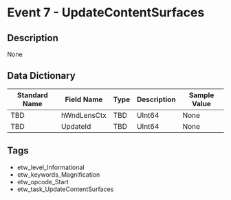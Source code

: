 # Event 7 - UpdateContentSurfaces

## Description
None

## Data Dictionary
|Standard Name|Field Name|Type|Description|Sample Value|
|---|---|---|---|---|
|TBD|hWndLensCtx|TBD|UInt64|None|None|
|TBD|UpdateId|TBD|UInt64|None|None|

## Tags
* etw_level_Informational
* etw_keywords_Magnification
* etw_opcode_Start
* etw_task_UpdateContentSurfaces